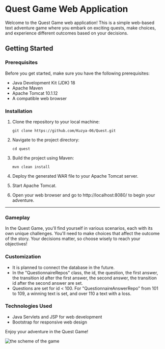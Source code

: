 # Quest Game Web Application

Welcome to the Quest Game web application! This is a simple web-based text adventure game where you embark on exciting quests, make choices, and experience different outcomes based on your decisions.

## Getting Started

### Prerequisites

Before you get started, make sure you have the following prerequisites:

- Java Development Kit (JDK) 18
- Apache Maven
- Apache Tomcat 10.1.12
- A compatible web browser

### Installation

1. Clone the repository to your local machine:

   ```shell
   git clone https://github.com/Kuzya-06/Quest.git
2. Navigate to the project directory:
    ```shell
   cd quest
3. Build the project using Maven:
    ```shell
    mvn clean install

4. Deploy the generated WAR file to your Apache Tomcat server.

5. Start Apache Tomcat.

6. Open your web browser and go to http://localhost:8080/ to begin your adventure.
---
### Gameplay
In the Quest Game, you'll find yourself in various scenarios, each with its own unique challenges. You'll need to make choices that affect the outcome of the story. Your decisions matter, so choose wisely to reach your objectives!

### Customization
- It is planned to connect the database in the future.
- In the "QuestionnaireRepos" class, the id, the question, the first answer, the transition id after the first answer, the second answer, the transition id after the second answer are set. 
- Questions are set for id < 100. For "QuestionnaireAnswerRepo" from 101 to 109, a winning text is set, and over 110 a text with a loss.
### Technologies Used
- Java Servlets and JSP for web development
- Bootstrap for responsive web design

Enjoy your adventure in the Quest Game!

![the scheme of the game](shema.png)